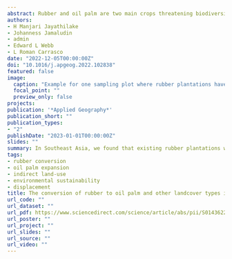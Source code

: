 ```yaml
---
abstract: Rubber and oil palm are two main crops threatening biodiversity and natural habitats in Southeast Asia. The expansion of these crops has been transforming landscapes in the region replacing vast areas of forests and other croplands. Here, we utilize existing crop expansion time series data and tree plantation maps combined with image interpretation methods to identify rubber-associated land cover dynamics including the extent of rubber conversion to oil palm. While existing rubber plantations in 2014 had been converted from multiple land cover types including forests, we documented more rubber conversion to oil palm and other land cover types between 2014 and 2020. The percentage conversion of existing rubber plantations to oil palm was 1.9% and 2.6% for Indonesia and Malaysia, respectively. The estimated overall rate of this conversion was 10 500 ha/year. This slow readjustment of rubber and oil palm, following their competitive advantages, may reshape agricultural threats to tropical and sub-tropical environments through indirect land-use change. Continuation of this trend could lead to displacement of rubber to countries like Cambodia, Laos, and Myanmar threatening remaining natural habitats. Sustainability measures should therefore simultaneously focus on both oil palm and rubber considering their coupled transboundary displacement trends.
authors:
- H Manjari Jayathilake
- Johanness Jamaludin
- admin
- Edward L Webb
- L Roman Carrasco
date: "2022-12-05T00:00:00Z"
doi: "10.1016/j.apgeog.2022.102838"
featured: false
image:
  caption: "Example for one sampling plot where rubber plantations have been cleared for oil palm in Indonesia. (a) satellite images of the plot in 2005, (b) 2014, (c) 2018 and (d) the surrounding area in 2018."
  focal_point: ""
  preview_only: false
projects:
publication: '*Applied Geography*'
publication_short: ""
publication_types:
- "2"
publishDate: "2023-01-01T00:00:00Z"
slides: ""
summary: In Southeast Asia, we found that existing rubber plantations were being converted to oil palm, with 1.9% and 2.6% for Indonesia and Malaysia, respectively—this conversion was estimated at 10500 ha per year. 
tags:
- rubber conversion
- oil palm expansion
- indirect land-use
- environmental sustainability
- displacement
title: The conversion of rubber to oil palm and other landcover types in Southeast Asia
url_code: ""
url_dataset: ""
url_pdf: https://www.sciencedirect.com/science/article/abs/pii/S0143622822002090?via%3Dihub
url_poster: ""
url_project: ""
url_slides: ""
url_source: ""
url_video: ""
---
```

<div data-badge-details="right" data-badge-type="medium-donut" data-doi="10.1016/j.apgeog.2022.102838" data-hide-no-mentions="true" class="altmetric-embed"></div>

<span class="__dimensions_badge_embed__" data-doi="10.1016/j.apgeog.2022.102838" data-legend="always"></span><script async src="https://badge.dimensions.ai/badge.js" charset="utf-8"></script>
